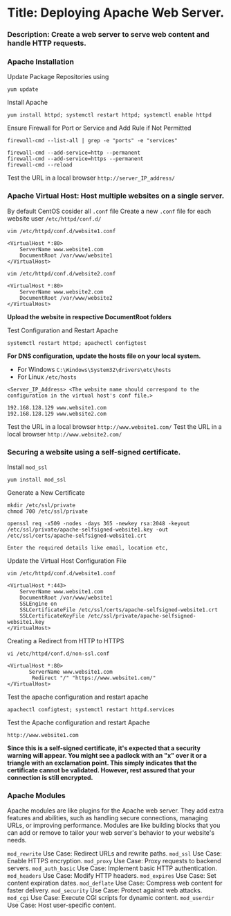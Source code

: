# Title: Deploying Apache Web Server.

### Description: Create a web server to serve web content and handle HTTP requests.

### Apache Installation

Update Package Repositories using 
```
yum update
```
Install Apache
```
yum install httpd; systemctl restart httpd; systemctl enable httpd
```
Ensure Firewall for Port or Service and Add Rule if Not Permitted
```
firewall-cmd --list-all | grep -e "ports" -e "services"
```
```
firewall-cmd --add-service=http --permanent
firewall-cmd --add-service=https --permanent
firewall-cmd --reload
```
Test the URL in a local browser `http://server_IP_address/`

### Apache Virtual Host: Host multiple websites on a single server.

By default CentOS cosider all `.conf` file
Create a new `.conf` file for each website user `/etc/httpd/conf.d/` 
```
vim /etc/httpd/conf.d/website1.conf

<VirtualHost *:80>
    ServerName www.website1.com
    DocumentRoot /var/www/website1
</VirtualHost>

vim /etc/httpd/conf.d/website2.conf

<VirtualHost *:80>
    ServerName www.website2.com
    DocumentRoot /var/www/website2
</VirtualHost>
```
**Upload the website in respective DocumentRoot folders**

Test Configuration and Restart Apache
```
systemctl restart httpd; apachectl configtest
```
**For DNS configuration, update the hosts file on your local system.**
- For Windows `C:\Windows\System32\drivers\etc\hosts`
- For Linux `/etc/hosts`
```
<Server_IP_Address> <The website name should correspond to the configuration in the virtual host's conf file.>
        
192.168.128.129 www.website1.com
192.168.128.129 www.website2.com
```
Test the URL in a local browser `http://www.website1.com/`
Test the URL in a local browser `http://www.website2.com/`

### Securing a website using a self-signed certificate.

Install `mod_ssl`
```
yum install mod_ssl
```
Generate a New Certificate
```
mkdir /etc/ssl/private
chmod 700 /etc/ssl/private

openssl req -x509 -nodes -days 365 -newkey rsa:2048 -keyout /etc/ssl/private/apache-selfsigned-website1.key -out /etc/ssl/certs/apache-selfsigned-website1.crt

Enter the required details like email, location etc,
```
Update the Virtual Host Configuration File
```
vim /etc/httpd/conf.d/website1.conf

<VirtualHost *:443>
    ServerName www.website1.com
    DocumentRoot /var/www/website1
    SSLEngine on
    SSLCertificateFile /etc/ssl/certs/apache-selfsigned-website1.crt
    SSLCertificateKeyFile /etc/ssl/private/apache-selfsigned-website1.key
</VirtualHost>
```
Creating a Redirect from HTTP to HTTPS
```
vi /etc/httpd/conf.d/non-ssl.conf

<VirtualHost *:80>
       ServerName www.website1.com
        Redirect "/" "https://www.website1.com/"
</VirtualHost>
```
Test the apache configuration and restart apache
```
apachectl configtest; systemctl restart httpd.services
```
Test the Apache configuration and restart Apache
```
http://www.website1.com
```
**Since this is a self-signed certificate, it's expected that a security warning will appear. You might see a padlock with an "x" over it or a triangle with an exclamation point. This simply indicates that the certificate cannot be validated. However, rest assured that your connection is still encrypted.**

### Apache Modules

Apache modules are like plugins for the Apache web server. They add extra features and abilities, such as handling secure connections, managing URLs, or improving performance. Modules are like building blocks that you can add or remove to tailor your web server's behavior to your website's needs.

`mod_rewrite` Use Case: Redirect URLs and rewrite paths.
`mod_ssl` Use Case: Enable HTTPS encryption.
`mod_proxy` Use Case: Proxy requests to backend servers.
`mod_auth_basic` Use Case: Implement basic HTTP authentication.
`mod_headers` Use Case: Modify HTTP headers.
`mod_expires` Use Case: Set content expiration dates.
`mod_deflate` Use Case: Compress web content for faster delivery.
`mod_security` Use Case: Protect against web attacks.
`mod_cgi` Use Case: Execute CGI scripts for dynamic content.
`mod_userdir` Use Case: Host user-specific content.

